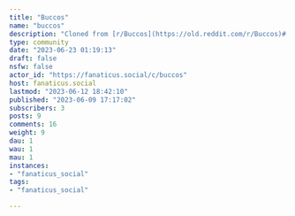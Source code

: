 ```yaml
---
title: "Buccos" 
name: "buccos"
description: "Cloned from [r/Buccos](https://old.reddit.com/r/Buccos)# Looking for mods!"
type: community
date: "2023-06-23 01:19:13"
draft: false
nsfw: false
actor_id: "https://fanaticus.social/c/buccos"
host: fanaticus.social
lastmod: "2023-06-12 18:42:10"
published: "2023-06-09 17:17:02"
subscribers: 3
posts: 9
comments: 16
weight: 9
dau: 1
wau: 1
mau: 1
instances:
- "fanaticus_social"
tags: 
- "fanaticus_social"

---
```


